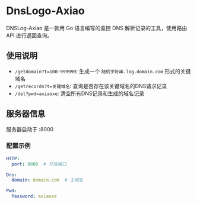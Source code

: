 # DnsLogo-Axiao

DNSLog-Axiao 是一款用 Go 语言编写的监控 DNS 解析记录的工具，使用路由 API 进行返回查询。

## 使用说明

- `/getdomain?t=100-999999`: 生成一个 `随机字符串.log.domain.com` 形式的关键域名
- `/getrecords?t=关键域名`: 查询是否存在该关键域名的DNS请求记录
- `/del?pwd=axiaoxe`: 清空所有DNS记录和生成的域名记录

## 服务器信息

服务器启动于 :8000

### 配置示例

```yaml
HTTP:
  port: 8000  # 开放端口

Dns:
  domain: domain.com  # 主域名

Pwd:
  Password: axiaoxe
